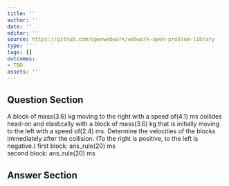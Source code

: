 ```yaml
---
title: ''
author: ''
date: ''
editor: ''
source: https://github.com/openwebwork/webwork-open-problem-library
type: ''
tags: []
outcomes:
- TBD
assets: ''
---
```


## Question Section 

 
  
A block of mass(3.6) kg moving to the right with a speed of(4.1) ms collides head-on and elastically with a block of mass(3.6) kg that is initially moving to the left with a speed of(2.4) ms. Determine the velocities of the blocks immediately after the collision. (To the right is positive, to the left is negative.) 
first block: ans_rule(20) ms  
second block: ans_rule(20) ms



## Answer Section

